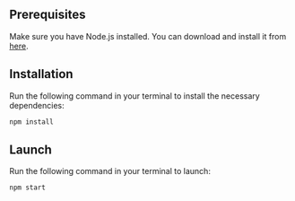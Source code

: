 ## Prerequisites
Make sure you have Node.js installed. You can download and install it from [here](https://nodejs.org/).

## Installation
Run the following command in your terminal to install the necessary dependencies:

```bash
npm install
```
## Launch
Run the following command in your terminal to launch:

```bash
npm start
